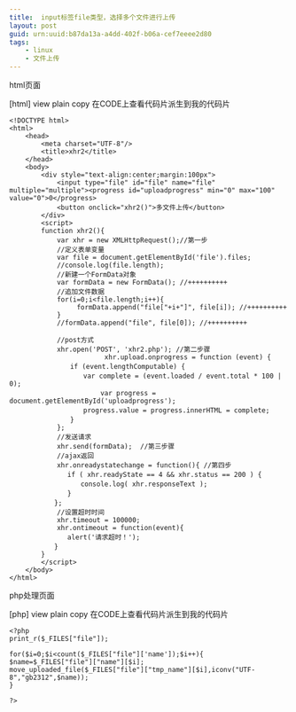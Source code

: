 ```yaml
---
title:  input标签file类型，选择多个文件进行上传
layout: post
guid: urn:uuid:b87da13a-a4dd-402f-b06a-cef7eeee2d80
tags:
    - linux
    - 文件上传
---
```

html页面

[html] view plain copy
在CODE上查看代码片派生到我的代码片

    <!DOCTYPE html>  
    <html>  
        <head>  
            <meta charset="UTF-8"/>  
            <title>xhr2</title>  
        </head>  
        <body>      
            <div style="text-align:center;margin:100px">        
                <input type="file" id="file" name="file" multiple="multiple"><progress id="uploadprogress" min="0" max="100" value="0">0</progress>  
                <button onclick="xhr2()">多文件上传</button>  
            </div>          
            <script>  
            function xhr2(){  
                var xhr = new XMLHttpRequest();//第一步  
                //定义表单变量  
                var file = document.getElementById('file').files;  
                //console.log(file.length);  
                //新建一个FormData对象  
                var formData = new FormData(); //++++++++++  
                //追加文件数据  
                for(i=0;i<file.length;i++){    
                     formData.append("file["+i+"]", file[i]); //++++++++++  
                }   
                //formData.append("file", file[0]); //++++++++++  
                  
                //post方式  
                xhr.open('POST', 'xhr2.php'); //第二步骤  
                            xhr.upload.onprogress = function (event) {  
                　　if (event.lengthComputable) {  
                　　　　var complete = (event.loaded / event.total * 100 | 0);  
            　　　　　　     var progress = document.getElementById('uploadprogress');  
                　　　　progress.value = progress.innerHTML = complete;  
                　　}  
                };  
                //发送请求  
                xhr.send(formData);  //第三步骤  
                //ajax返回  
                xhr.onreadystatechange = function(){ //第四步  
            　　　　if ( xhr.readyState == 4 && xhr.status == 200 ) {  
            　　　　　　console.log( xhr.responseText );  
            　　　　}  
            　　};  
                //设置超时时间  
                xhr.timeout = 100000;  
                xhr.ontimeout = function(event){  
            　　　　alert('请求超时！');  
            　　}   
            }  
            </script>  
        </body>  
    </html>  


php处理页面

[php] view plain copy
在CODE上查看代码片派生到我的代码片

    <?php  
    print_r($_FILES["file"]);  
      
    for($i=0;$i<count($_FILES["file"]['name']);$i++){  
    $name=$_FILES["file"]["name"][$i];  
    move_uploaded_file($_FILES["file"]["tmp_name"][$i],iconv("UTF-8","gb2312",$name));  
    }  
      
    ?>  